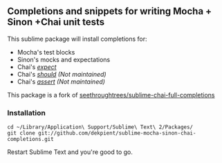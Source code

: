 ## Completions and snippets for writing Mocha + Sinon +Chai unit tests

This sublime package will install completions for:

- Mocha's test blocks
- Sinon's mocks and expectations
- Chai's [*expect*](http://chaijs.com/api/bdd/)
- Chai's [*should*](http://chaijs.com/api/bdd/) _(Not maintained)_
- Chai's [*assert*](http://chaijs.com/api/assert/) _(Not maintained)_

This package is a fork of [seethroughtrees/sublime-chai-full-completions](https://github.com/seethroughtrees/sublime-chai-full-completions)

### Installation

```
cd ~/Library/Application\ Support/Sublime\ Text\ 2/Packages/
git clone git://github.com/dekpient/sublime-mocha-sinon-chai-completions.git
```

Restart Sublime Text and you're good to go.
